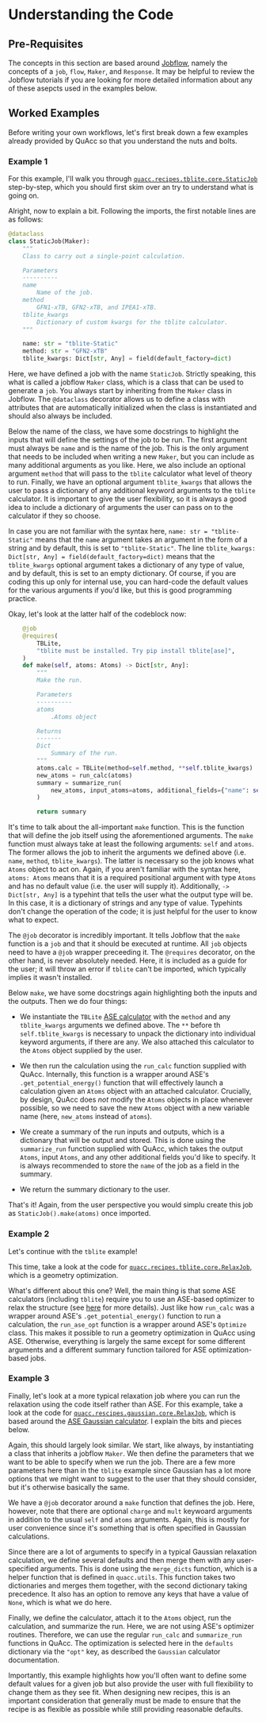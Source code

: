 # Understanding the Code

## Pre-Requisites

The concepts in this section are based around [Jobflow](https://materialsproject.github.io/jobflow/), namely the concepts of a `job`, `flow`, `Maker`, and `Response`. It may be helpful to review the Jobflow tutorials if you are looking for more detailed information about any of these asepcts used in the examples below.

## Worked Examples

Before writing your own workflows, let's first break down a few examples already provided by QuAcc so that you understand the nuts and bolts.

### Example 1

For this example, I'll walk you through [`quacc.recipes.tblite.core.StaticJob`](https://github.com/arosen93/quacc/blob/main/quacc/recipes/gaussian/core.py#L96-L164) step-by-step, which you should first skim over an try to understand what is going on.

Alright, now to explain a bit. Following the imports, the first notable lines are as follows:

```python
@dataclass
class StaticJob(Maker):
    """
    Class to carry out a single-point calculation.

    Parameters
    ----------
    name
        Name of the job.
    method
        GFN1-xTB, GFN2-xTB, and IPEA1-xTB.
    tblite_kwargs
        Dictionary of custom kwargs for the tblite calculator.
    """

    name: str = "tblite-Static"
    method: str = "GFN2-xTB"
    tblite_kwargs: Dict[str, Any] = field(default_factory=dict)
```

Here, we have defined a job with the name `StaticJob`. Strictly speaking, this what is called a jobflow `Maker` class, which is a class that can be used to generate a `job`. You always start by inheriting from the `Maker` class in Jobflow. The `@dataclass` decorator allows us to define a class with attributes that are automatically initialized when the class is instantiated and should also always be included.

Below the name of the class, we have some docstrings to highlight the inputs that will define the settings of the job to be run. The first argument must always be `name` and is the name of the job. This is the only argument that needs to be included when writing a new `Maker`, but you can include as many additional arguments as you like. Here, we also include an optional argument `method` that will pass to the `tblite` calculator what level of theory to run. Finally, we have an optional argument `tblite_kwargs` that allows the user to pass a dictionary of any additional keyword arguments to the `tblite` calculator. It is important to give the user flexibility, so it is always a good idea to include a dictionary of arguments the user can pass on to the calculator if they so choose.

In case you are not familiar with the syntax here, `name: str = "tblite-Static"` means that the `name` argument takes an argument in the form of a string and by default, this is set to `"tblite-Static"`. The line `tblite_kwargs: Dict[str, Any] = field(default_factory=dict)` means that the `tblite_kwargs` optional argument takes a dictionary of any type of value, and by default, this is set to an empty dictionary. Of course, if you are coding this up only for internal use, you can hard-code the default values for the various arguments if you'd like, but this is good programming practice.

Okay, let's look at the latter half of the codeblock now:

```python
    @job
    @requires(
        TBLite,
        "tblite must be installed. Try pip install tblite[ase]",
    )
    def make(self, atoms: Atoms) -> Dict[str, Any]:
        """
        Make the run.

        Parameters
        ----------
        atoms
            .Atoms object

        Returns
        -------
        Dict
            Summary of the run.
        """
        atoms.calc = TBLite(method=self.method, **self.tblite_kwargs)
        new_atoms = run_calc(atoms)
        summary = summarize_run(
            new_atoms, input_atoms=atoms, additional_fields={"name": self.name}
        )

        return summary
```

It's time to talk about the all-important `make` function. This is the function that will define the job itself using the aforementioned arguments. The `make` function must always take at least the following arguments: `self` and `atoms`. The former allows the job to inherit the arguments we defined above (i.e. `name`, `method`, `tblite_kwargs`). The latter is necessary so the job knows what `Atoms` object to act on. Again, if you aren't familiar with the syntax here, `atoms: Atoms` means that it is a required positional argument with type `Atoms` and has no default value (i.e. the user will supply it). Additionally, `-> Dict[str, Any]` is a typehint that tells the user what the output type will be. In this case, it is a dictionary of strings and any type of value. Typehints don't change the operation of the code; it is just helpful for the user to know what to expect.

The `@job` decorator is incredibly important. It tells Jobflow that the `make` function is a `job` and that it should be executed at runtime. All `job` objects need to have a `@job` wrapper preceeding it. The `@requires` decorator, on the other hand, is never absolutely needed. Here, it is included as a guide for the user; it will throw an error if `tblite` can't be imported, which typically implies it wasn't installed.

Below `make`, we have some docstrings again highlighting both the inputs and the outputs. Then we do four things:

- We instantiate the `TBLite` [ASE calculator](https://tblite.readthedocs.io/en/latest/users/ase.html) with the `method` and any `tblite_kwargs` arguments we defined above. The `**` before th `self.tblite_kwargs` is necessary to unpack the dictionary into individual keyword arguments, if there are any. We also attached this calculator to the `Atoms` object supplied by the user.

- We then run the calculation using the `run_calc` function supplied with QuAcc. Internally, this function is a wrapper around ASE's `.get_potential_energy()` function that will effectively launch a calculation given an `Atoms` object with an attached calculator. Crucially, by design, QuAcc does *not* modify the `Atoms` objects in place whenever possible, so we need to save the new `Atoms` object with a new variable name (here, `new_atoms` instead of `atoms`).

- We create a summary of the run inputs and outputs, which is a dictionary that will be output and stored. This is done using the `summarize_run` function supplied with QuAcc, which takes the output `Atoms`, input `Atoms`, and any other additional fields you'd like to specify. It is always recommended to store the `name` of the job as a field in the summary.

- We return the summary dictionary to the user.

That's it! Again, from the user perspective you would simplu create this job as `StaticJob().make(atoms)` once imported.

### Example 2

Let's continue with the `tblite` example!

This time, take a look at the code for [`quacc.recipes.tblite.core.RelaxJob`](https://github.com/arosen93/quacc/blob/main/quacc/recipes/tblite/core.py#L69-L131), which is a geometry optimization.

What's different about this one? Well, the main thing is that some ASE calculators (including `tblite`) require you to use an ASE-based optimizer to relax the structure (see [here](https://wiki.fysik.dtu.dk/ase/ase/optimize.html) for more details). Just like how `run_calc` was a wrapper around ASE's `.get_potential_energy()` function to run a calculation, the `run_ase_opt` function is a wrapper around ASE's `Optimize` class. This makes it possible to run a geometry optimization in QuAcc using ASE. Otherwise, everything is largely the same except for some different arguments and a different summary function tailored for ASE optimization-based jobs.

### Example 3

Finally, let's look at a more typical relaxation job where you can run the relaxation using the code itself rather than ASE. For this example, take a look at the code for [`quacc.rescipes.gaussian.core.RelaxJob`](https://github.com/arosen93/quacc/blob/main/quacc/recipes/gaussian/core.py#L96-L164), which is based around the [ASE Gaussian calculator](https://wiki.fysik.dtu.dk/ase/ase/calculators/gaussian.html). I explain the bits and pieces below.

Again, this should largely look similar. We start, like always, by instantiating a class that inherits a jobflow `Maker`. We then define the parameters that we want to be able to specify when we run the job. There are a few more parameters here than in the `tblite` example since Gaussian has a lot more options that we might want to suggest to the user that they should consider, but it's otherwise basically the same.

We have a `@job` decorator around a `make` function that defines the job. Here, however, note that there are optional `charge` and `mult` keywoard arguments in addition to the usual `self` and `atoms` arguments. Again, this is mostly for user convenience since it's something that is often specified in Gaussian calculations.

Since there are a lot of arguments to specify in a typical Gaussian relaxation calculation, we define several defaults and then merge them with any user-specified arguments. This is done using the `merge_dicts` function, which is a helper function that is defined in `quacc.utils`. This function takes two dictionaries and merges them together, with the second dictionary taking precedence. It also has an option to remove any keys that have a value of `None`, which is what we do here.

Finally, we define the calculator, attach it to the `Atoms` object, run the calculation, and summarize the run. Here, we are not using ASE's optimizer routines. Therefore, we can use the regular `run_calc` and `summarize_run` functions in QuAcc. The optimization is selected here in the `defaults` dictionary via the `"opt"` key, as described the `Gaussian` calculator documentation.

Importantly, this example highlights how you'll often want to define some default values for a given job but also provide the user with full flexibility to change them as they see fit. When designing new recipes, this is an important consideration that generally must be made to ensure that the recipe is as flexible as possible while still providing reasonable defaults.
